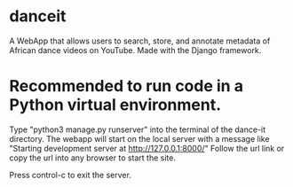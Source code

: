 # danceit

A WebApp that allows users to search, store, and annotate metadata of African dance videos on YouTube. Made with the Django framework. 

# Recommended to run code in a Python virtual environment.

Type "python3 manage.py runserver" into the terminal of the dance-it directory.
The webapp will start on the local server with a message like "Starting development server at http://127.0.0.1:8000/" 
Follow the url link or copy the url into any browser to start the site. 

Press control-c to exit the server. 

